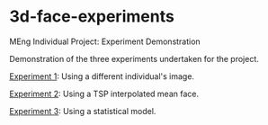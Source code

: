 3d-face-experiments
===================

MEng Individual Project: Experiment Demonstration

Demonstration of the three experiments undertaken for the project.

[Experiment 1](http://nbviewer.ipython.org/github/ikassi/3d-face-experiments/blob/master/Experiment_1.ipynb): Using a different individual's image.

[Experiment 2](http://nbviewer.ipython.org/github/ikassi/3d-face-experiments/blob/master/Experiment_2.ipynb): Using a TSP interpolated mean face.

[Experiment 3](http://nbviewer.ipython.org/github/ikassi/3d-face-experiments/blob/master/Experiment_3.ipynb): Using a statistical model.